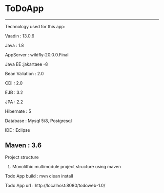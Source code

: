 # ToDoApp 
-----------------------------------------------------------------

 Technology used for this app:
 
 Vaadin    : 13.0.6
 
 Java      : 1.8
 
 AppServer : wildfly-20.0.0.Final
 
 Java EE   :jakartaee -8 
 
 Bean Valiation : 2.0
 
 CDI       : 2.0
 
 EJB       : 3.2
 
 JPA       : 2.2
 
 Hibernate : 5
 
 Database  : Mysql 5/8, Postgresql
 
 IDE       : Eclipse 
 
 Maven     : 3.6
----------------------------------

 Project structure 
 1. Monolithic multimodule project structure  using maven 

  
 Todo App build : mvn clean install
 
  
 Todo App url :    http://localhost:8080/todoweb-1.0/
 
 
 
